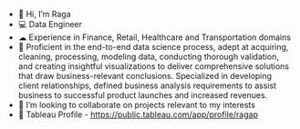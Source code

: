 - 👋 Hi, I’m Raga
- 💻 Data Engineer
- ☁  Experience in Finance, Retail, Healthcare and Transportation domains
- 🌱 Proficient in the end-to-end data science process, adept at acquiring, cleaning, processing, modeling data, conducting thorough validation, and creating insightful visualizations to deliver comprehensive solutions that draw business-relevant conclusions. Specialized in developing client relationships, defined business analysis requirements to assist business to successful product launches and increased revenues.
- 💞️ I’m looking to collaborate on projects relevant to my interests
- 🔵 Tableau Profile - https://public.tableau.com/app/profile/ragap
